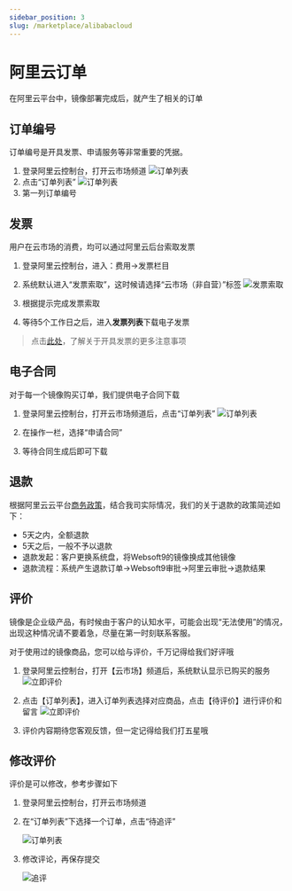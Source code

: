```yaml
---
sidebar_position: 3
slug: /marketplace/alibabacloud
---
```


# 阿里云订单

在阿里云平台中，镜像部署完成后，就产生了相关的订单

## 订单编号

订单编号是开具发票、申请服务等非常重要的凭据。

1. 登录阿里云控制台，打开云市场频道
   ![订单列表](https://libs.websoft9.com/Websoft9/DocsPicture/zh/aliyun/aliyun-mk-websoft9.png)
2. 点击“订单列表”
   ![订单列表](https://libs.websoft9.com/Websoft9/DocsPicture/zh/aliyun/aliyun-orderslist-websoft9.png)
2. 第一列订单编号

## 发票

用户在云市场的消费，均可以通过阿里云后台索取发票

1. 登录阿里云控制台，进入：费用->发票栏目

2. 系统默认进入“发票索取”，这时候请选择“云市场（非自营）”标签
   ![发票索取](https://libs.websoft9.com/Websoft9/DocsPicture/zh/aliyun/aliyun-getinvoice-websoft9.png)

3. 根据提示完成发票索取

4. 等待5个工作日之后，进入**发票列表**下载电子发票

> 点击[此处](http://support.websoft9.com/docs/faq/zh/bz-order.html#开具发票)，了解关于开具发票的更多注意事项


## 电子合同

对于每一个镜像购买订单，我们提供电子合同下载

1. 登录阿里云控制台，打开云市场频道后，点击“订单列表”
   ![订单列表](https://libs.websoft9.com/Websoft9/DocsPicture/zh/aliyun/aliyun-orderslist-websoft9.png)

2. 在操作一栏，选择“申请合同”

3. 等待合同生成后即可下载

## 退款

根据阿里云云平台[商务政策](https://help.aliyun.com/knowledge_detail/37096.html)，结合我司实际情况，我们的关于退款的政策简述如下：

* 5天之内，全额退款
* 5天之后，一般不予以退款
* 退款发起：客户更换系统盘，将Websoft9的镜像换成其他镜像
* 退款流程：系统产生退款订单->Websoft9审批->阿里云审批->退款结果

## 评价

镜像是企业级产品，有时候由于客户的认知水平，可能会出现“无法使用”的情况，出现这种情况请不要着急，尽量在第一时刻联系客服。 

对于使用过的镜像商品，您可以给与评价，千万记得给我们好评哦

1. 登录阿里云控制台，打开【云市场】频道后，系统默认显示已购买的服务
   ![立即评价](https://libs.websoft9.com/Websoft9/DocsPicture/zh/aliyun/aliyun-getdocfromorder-websoft9.png)

2. 点击【订单列表】，进入订单列表选择对应商品，点击【待评价】进行评价和留言 
   ![立即评价](https://libs.websoft9.com/Websoft9/DocsPicture/zh/aliyun/aliyun-review-websoft9.png)

3. 评价内容期待您客观反馈，但一定记得给我们打五星哦

## 修改评价

评价是可以修改，参考步骤如下

1. 登录阿里云控制台，打开云市场频道

2. 在“订单列表”下选择一个订单，点击“待追评”

   ![订单列表](https://libs.websoft9.com/Websoft9/DocsPicture/zh/aliyun/aliyun-mreview-websoft9.png)

3. 修改评论，再保存提交

   ![追评](https://libs.websoft9.com/Websoft9/DocsPicture/zh/aliyun/aliyun-mreview2-websoft9.png)
